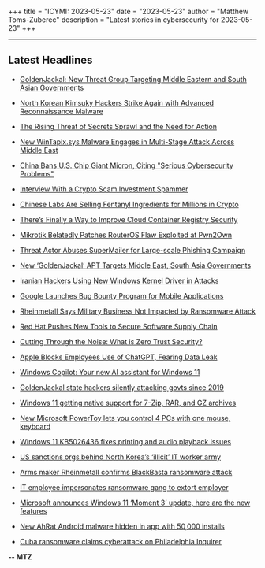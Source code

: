 +++
title = "ICYMI: 2023-05-23"
date = "2023-05-23"
author = "Matthew Toms-Zuberec"
description = "Latest stories in cybersecurity for 2023-05-23"
+++

---------------------------------------------------------------------------
## Latest Headlines
- [GoldenJackal: New Threat Group Targeting Middle Eastern and South Asian Governments](https://thehackernews.com/2023/05/goldenjackal-new-threat-group-targeting.html)

- [North Korean Kimsuky Hackers Strike Again with Advanced Reconnaissance Malware](https://thehackernews.com/2023/05/north-korean-kimsuky-hackers-strike.html)

- [The Rising Threat of Secrets Sprawl and the Need for Action](https://thehackernews.com/2023/05/the-rising-threat-of-secrets-sprawl-and.html)

- [New WinTapix.sys Malware Engages in Multi-Stage Attack Across Middle East](https://thehackernews.com/2023/05/new-wintapixsys-malware-engages-in.html)

- [China Bans U.S. Chip Giant Micron, Citing "Serious Cybersecurity Problems"](https://thehackernews.com/2023/05/china-bans-us-chip-giant-micron-citing.html)

- [Interview With a Crypto Scam Investment Spammer](https://krebsonsecurity.com/2023/05/interview-with-a-crypto-scam-investment-spammer/)

- [Chinese Labs Are Selling Fentanyl Ingredients for Millions in Crypto](https://www.wired.com/story/fentanyl-ingredients-chinese-labs-cryptocurrency/)

- [There’s Finally a Way to Improve Cloud Container Registry Security](https://www.wired.com/story/container-registry-security-chainguard/)

- [Mikrotik Belatedly Patches RouterOS Flaw Exploited at Pwn2Own](https://www.securityweek.com/mikrotik-belatedly-patches-routeros-flaw-exploited-at-pwn2own/)

- [Threat Actor Abuses SuperMailer for Large-scale Phishing Campaign](https://www.securityweek.com/threat-actor-abuses-supermailer-for-large-scale-phishing-campaign/)

- [New ‘GoldenJackal’ APT Targets Middle East, South Asia Governments](https://www.securityweek.com/new-goldenjackal-apt-targets-middle-east-south-asia-governments/)

- [Iranian Hackers Using New Windows Kernel Driver in Attacks](https://www.securityweek.com/iranian-hackers-target-middle-east-entities-with-new-windows-kernel-driver/)

- [Google Launches Bug Bounty Program for Mobile Applications](https://www.securityweek.com/google-launches-bug-bounty-program-for-mobile-applications/)

- [Rheinmetall Says Military Business Not Impacted by Ransomware Attack](https://www.securityweek.com/rheinmetall-says-military-business-not-impacted-by-ransomware-attack/)

- [Red Hat Pushes New Tools to Secure Software Supply Chain](https://www.securityweek.com/red-hat-pushes-new-tools-to-secure-software-supply-chain/)

- [Cutting Through the Noise: What is Zero Trust Security?](https://www.securityweek.com/cutting-through-the-noise-what-is-zero-trust-security/)

- [Apple Blocks Employees Use of ChatGPT, Fearing Data Leak](https://cybersecuritynews.com/apple-blocks-chatgpt/)

- [Windows Copilot: Your new AI assistant for Windows 11](https://www.bleepingcomputer.com/news/microsoft/windows-copilot-your-new-ai-assistant-for-windows-11/)

- [GoldenJackal state hackers silently attacking govts since 2019](https://www.bleepingcomputer.com/news/security/goldenjackal-state-hackers-silently-attacking-govts-since-2019/)

- [Windows 11 getting native support for 7-Zip, RAR, and GZ archives](https://www.bleepingcomputer.com/news/microsoft/windows-11-getting-native-support-for-7-zip-rar-and-gz-archives/)

- [New Microsoft PowerToy lets you control 4 PCs with one mouse, keyboard](https://www.bleepingcomputer.com/news/microsoft/new-microsoft-powertoy-lets-you-control-4-pcs-with-one-mouse-keyboard/)

- [Windows 11 KB5026436 fixes printing and audio playback issues](https://www.bleepingcomputer.com/news/microsoft/windows-11-kb5026436-fixes-printing-and-audio-playback-issues/)

- [US sanctions orgs behind North Korea’s ‘illicit’ IT worker army](https://www.bleepingcomputer.com/news/security/us-sanctions-orgs-behind-north-koreas-illicit-it-worker-army/)

- [Arms maker Rheinmetall confirms BlackBasta ransomware attack](https://www.bleepingcomputer.com/news/security/arms-maker-rheinmetall-confirms-blackbasta-ransomware-attack/)

- [IT employee impersonates ransomware gang to extort employer](https://www.bleepingcomputer.com/news/security/it-employee-impersonates-ransomware-gang-to-extort-employer/)

- [Microsoft announces Windows 11 ‘Moment 3’ update, here are the new features](https://www.bleepingcomputer.com/news/microsoft/microsoft-announces-windows-11-moment-3-update-here-are-the-new-features/)

- [New AhRat Android malware hidden in app with 50,000 installs](https://www.bleepingcomputer.com/news/security/new-ahrat-android-malware-hidden-in-app-with-50-000-installs/)

- [Cuba ransomware claims cyberattack on Philadelphia Inquirer](https://www.bleepingcomputer.com/news/security/cuba-ransomware-claims-cyberattack-on-philadelphia-inquirer/)

**-- MTZ**
